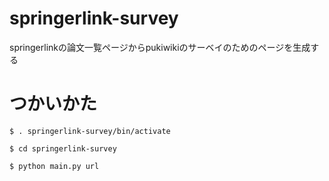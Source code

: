 # springerlink-survey
springerlinkの論文一覧ページからpukiwikiのサーベイのためのページを生成する

# つかいかた
```$ . springerlink-survey/bin/activate```

```$ cd springerlink-survey```

```$ python main.py url```

